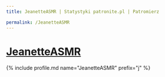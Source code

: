 ```yaml
---
title: JeanetteASMR | Statystyki patronite.pl | Patromierz

permalink: /JeanetteASMR
---
```


# [JeanetteASMR](https://patronite.pl/JeanetteASMR)

{% include profile.md name="JeanetteASMR" prefix="j" %}
